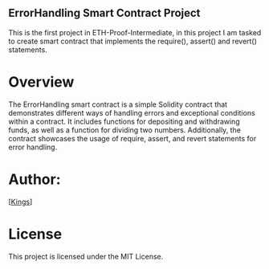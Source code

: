 ## ErrorHandling Smart Contract Project

This is the first project in ETH-Proof-Intermediate, in this project I am tasked to create smart contract that implements the require(), assert() and revert() statements.
# Overview

The ErrorHandling smart contract is a simple Solidity contract that demonstrates different ways of handling errors and exceptional conditions within a contract. It includes functions for depositing and withdrawing funds, as well as a function for dividing two numbers. Additionally, the contract showcases the usage of require, assert, and revert statements for error handling.
# Author:
[[Kings](https://github.com/mastkings)] 

# License
This project is licensed under the MIT License.
